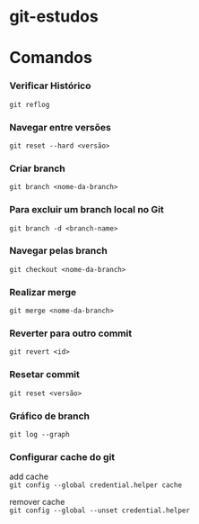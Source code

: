 # git-estudos


# Comandos

### Verificar Histórico
`git reflog`

### Navegar entre versões
`git reset --hard <versão>`

### Criar branch
`git branch <nome-da-branch>`

###  Para excluir um branch local no Git
`git branch -d <branch-name>`

### Navegar pelas branch
`git checkout <nome-da-branch>`

### Realizar merge
`git merge <nome-da-branch>`

### Reverter para outro commit 
`git revert <id>`

### Resetar commit
`git reset <versão>`

### Gráfico de branch
`git log --graph`


### Configurar cache do git
add cache <br>
`git config --global credential.helper cache` <br>

remover cache <br>
`git config --global --unset credential.helper` 
